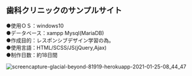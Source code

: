 ## 歯科クリニックのサンプルサイト  
  
●使用ＯＳ：windows10  
●データベース：xampp Mysql(MariaDB)  
●作成目的：レスポンシブデザイン学習の為。  
●使用言語：HTML/SCSS/JS(jQuery,Ajax)  
●制作日数：約18日間

![screencapture-glacial-beyond-81919-herokuapp-2021-01-25-08_44_47](https://user-images.githubusercontent.com/73923419/105647830-8f557500-5eeb-11eb-8b1d-ac3adccd9529.png)

